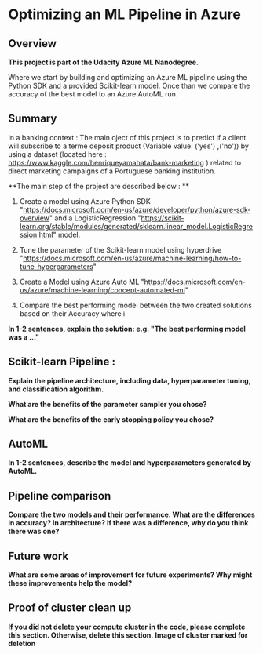 # Optimizing an ML Pipeline in Azure

## Overview
**This project is part of the Udacity Azure ML Nanodegree.**

Where we start by building and optimizing an Azure ML pipeline using the Python SDK and a provided Scikit-learn model. Once than we compare the accuracy of the best model to an Azure AutoML run. 

## Summary
In a banking context : The main oject of this project is to predict if a client will subscribe to a terme deposit product (Variable value: ('yes') ,('no')) by using a dataset  (located here : https://www.kaggle.com/henriqueyamahata/bank-marketing ) related to direct marketing campaigns of a Portuguese banking institution.

**The main step of the project are described below  : **

1. Create a model using Azure Python SDK "https://docs.microsoft.com/en-us/azure/developer/python/azure-sdk-overview"  and a LogisticRegression "https://scikit-learn.org/stable/modules/generated/sklearn.linear_model.LogisticRegression.html" model.

2. Tune the parameter of the Scikit-learn model using hyperdrive "https://docs.microsoft.com/en-us/azure/machine-learning/how-to-tune-hyperparameters"

3. Create a Model using Azure Auto ML "https://docs.microsoft.com/en-us/azure/machine-learning/concept-automated-ml" 

4. Compare the best performing model between the two created solutions based on their Accuracy where i






**In 1-2 sentences, explain the solution: e.g. "The best performing model was a ..."**

## Scikit-learn Pipeline :
**Explain the pipeline architecture, including data, hyperparameter tuning, and classification algorithm.**

**What are the benefits of the parameter sampler you chose?**

**What are the benefits of the early stopping policy you chose?**

## AutoML
**In 1-2 sentences, describe the model and hyperparameters generated by AutoML.**

## Pipeline comparison
**Compare the two models and their performance. What are the differences in accuracy? In architecture? If there was a difference, why do you think there was one?**

## Future work
**What are some areas of improvement for future experiments? Why might these improvements help the model?**

## Proof of cluster clean up
**If you did not delete your compute cluster in the code, please complete this section. Otherwise, delete this section.**
**Image of cluster marked for deletion**
